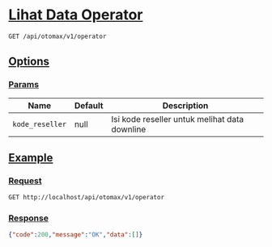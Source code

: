 # [Lihat Data Operator]()

<!-- @category Common -->

```bash
GET /api/otomax/v1/operator
```

## [Options]()

### [Params]()

Name | Default | Description
--- | --- | ---
`kode_reseller` | null | Isi kode reseller untuk melihat data downline

## [Example]()

### [Request]()

```bash
GET http://localhost/api/otomax/v1/operator
```

### [Response]()

```json
{"code":200,"message":"OK","data":[]}
```